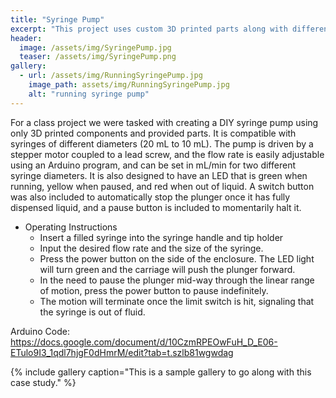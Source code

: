 ```yaml
---
title: "Syringe Pump"
excerpt: "This project uses custom 3D printed parts along with different mechanical and electrical components to create a highly accurate automated syringe pump that extrudes fluids at a specified flow rate."
header:
  image: /assets/img/SyringePump.jpg
  teaser: /assets/img/SyringePump.png
gallery:
  - url: /assets/img/RunningSyringePump.jpg
    image_path: assets/img/RunningSyringePump.jpg
    alt: "running syringe pump"
---
```


For a class project we were tasked with creating a DIY syringe pump using only 3D printed components and provided parts. It is compatible with syringes of different diameters (20 mL to 10 mL). The pump is driven by a stepper motor coupled to a lead screw, and the flow rate is easily adjustable using an Arduino program, and can be set in mL/min for two different syringe diameters. It is also designed to have an LED that is green when running, yellow when paused, and red when out of liquid. A switch button was also included to automatically stop the plunger once it has fully dispensed liquid, and a pause button is included to momentarily halt it.

* Operating Instructions
  * Insert a filled syringe into the syringe handle and tip holder 
  * Input the desired flow rate and the size of the syringe.
  * Press the power button on the side of the enclosure. The LED light will turn green and the carriage will push the plunger forward.
  * In the need to pause the plunger mid-way through the linear range of motion, press the power button to pause indefinitely.
  * The motion will terminate once the limit switch is hit, signaling that the syringe is out of fluid.

Arduino Code: https://docs.google.com/document/d/10CzmRPEOwFuH_D_E06-ETulo9I3_1qdl7hjgF0dHmrM/edit?tab=t.szlb81wgwdag

{% include gallery caption="This is a sample gallery to go along with this case study." %}
